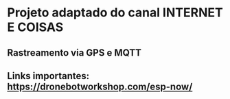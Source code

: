 # Projeto adaptado do canal INTERNET E COISAS

## Rastreamento via GPS e MQTT

## Links importantes: <https://dronebotworkshop.com/esp-now/>

